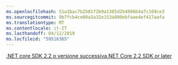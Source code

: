 ```yaml
---
ms.openlocfilehash: 51a1bac7b2b81f2b9a1385d2b4006b4a7c169ce3
ms.sourcegitcommit: 9b7fcb4ce00a3a32e153a080ebfaae4ef417aafa
ms.translationtype: MT
ms.contentlocale: it-IT
ms.lasthandoff: 04/12/2019
ms.locfileid: "59516365"
---
```

[<span data-ttu-id="b5391-101">.NET core SDK 2.2 o versione successiva</span><span class="sxs-lookup"><span data-stu-id="b5391-101">.NET Core 2.2 SDK or later</span></span>](https://www.microsoft.com/net/download/all)
